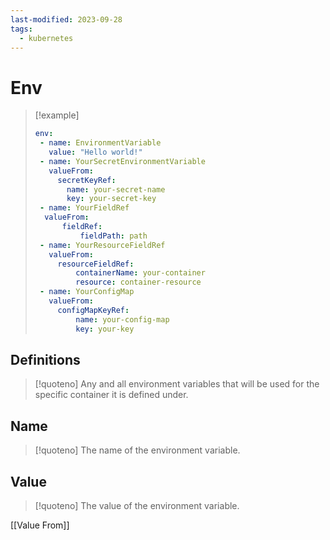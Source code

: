 ```yaml
---
last-modified: 2023-09-28
tags:
  - kubernetes
---
```

# Env

>[!example]
>``` yaml
> env:
>  - name: EnvironmentVariable
>    value: "Hello world!"
>  - name: YourSecretEnvironmentVariable
>    valueFrom:
> 	   secretKeyRef:
> 		 name: your-secret-name 
> 		 key: your-secret-key
>  - name: YourFieldRef
>	valueFrom:
>		fieldRef:
>			fieldPath: path
>  - name: YourResourceFieldRef
>    valueFrom:
> 	   resourceFieldRef:
> 		   containerName: your-container
> 		   resource: container-resource
>  - name: YourConfigMap
>    valueFrom:
> 	   configMapKeyRef:
> 		   name: your-config-map
> 		   key: your-key
>  ```

## Definitions

> [!quoteno]
> Any and all environment variables that will be used for the specific container it is defined under.

## Name

> [!quoteno]
> The name of the environment variable.

## Value

>[!quoteno]
>The value of the environment variable.

[[Value From]]
